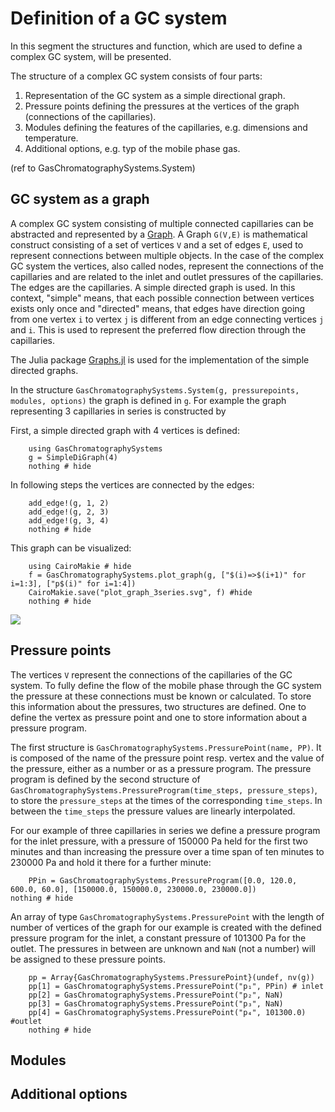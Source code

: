 # Definition of a GC system

In this segment the structures and function, which are used to define a complex GC system, will be presented.

The structure of a complex GC system consists of four parts:

1. Representation of the GC system as a simple directional graph.
2. Pressure points defining the pressures at the vertices of the graph (connections of the capillaries).
3. Modules defining the features of the capillaries, e.g. dimensions and temperature.
4. Additional options, e.g. typ of the mobile phase gas.

(ref to GasChromatographySystems.System)

## GC system as a graph

A complex GC system consisting of multiple connected capillaries can be abstracted and represented by a [Graph](https://en.wikipedia.org/wiki/Graph_(discrete_mathematics)). A Graph ``G(V,E)`` is mathematical construct consisting of a set of vertices ``V`` and a set of edges ``E``, used to represent connections between multiple objects. In the case of the complex GC system the vertices, also called nodes, represent the connections of the capillaries and are related to the inlet and outlet pressures of the capillaries. The edges are the capillaries. A simple directed graph is used. In this context, "simple" means, that each possible connection between vertices exists only once and "directed" means, that edges have direction going from one vertex ``i`` to vertex ``j`` is different from an edge connecting vertices ``j`` and ``i``. This is used to represent the preferred flow direction through the capillaries.

The Julia package [Graphs.jl](https://github.com/JuliaGraphs/Graphs.jl) is used for the implementation of the simple directed graphs.

In the structure `GasChromatographySystems.System(g, pressurepoints, modules, options)` the graph is defined in `g`. For example the graph representing 3 capillaries in series is constructed by

First, a simple directed graph with 4 vertices is defined:

```@example ex_3series
    using GasChromatographySystems
    g = SimpleDiGraph(4)
    nothing # hide
```

In following steps the vertices are connected by the edges:

```@example ex_3series
    add_edge!(g, 1, 2)
    add_edge!(g, 2, 3)
    add_edge!(g, 3, 4)
    nothing # hide
```

This graph can be visualized:

```@example ex_3series
    using CairoMakie # hide
    f = GasChromatographySystems.plot_graph(g, ["$(i)=>$(i+1)" for i=1:3], ["p$(i)" for i=1:4])
    CairoMakie.save("plot_graph_3series.svg", f) #hide
    nothing # hide
```

![](plot_graph_3series.svg)

## Pressure points

The vertices ``V`` represent the connections of the capillaries of the GC system. To fully define the flow of the mobile phase through the GC system the pressure at these connections must be known or calculated. To store this information about the pressures, two structures are defined. One to define the vertex as pressure point and one to store information about a pressure program.

The first structure is `GasChromatographySystems.PressurePoint(name, PP)`. It is composed of the name of the pressure point resp. vertex and the value of the pressure, either as a number or as a pressure program. The pressure program is defined by the second structure of `GasChromatographySystems.PressureProgram(time_steps, pressure_steps)`, to store the `pressure_steps` at the times of the corresponding `time_steps`. In between the `time_steps` the pressure values are linearly interpolated.

For our example of three capillaries in series we define a pressure program for the inlet pressure, with a pressure of 150000 Pa held for the first two minutes and than increasing the pressure over a time span of ten minutes to 230000 Pa and hold it there for a further minute:

```@example ex_3series
    PPin = GasChromatographySystems.PressureProgram([0.0, 120.0, 600.0, 60.0], [150000.0, 150000.0, 230000.0, 230000.0])
nothing # hide
```

An array of type `GasChromatographySystems.PressurePoint` with the length of number of vertices of the graph for our example is created with the defined pressure program for the inlet, a constant pressure of 101300 Pa for the outlet. The pressures in between are unknown and `NaN` (not a number) will be assigned to these pressure points.

```@example ex_3series
    pp = Array{GasChromatographySystems.PressurePoint}(undef, nv(g))
	pp[1] = GasChromatographySystems.PressurePoint("p₁", PPin) # inlet 
	pp[2] = GasChromatographySystems.PressurePoint("p₂", NaN)
	pp[3] = GasChromatographySystems.PressurePoint("p₃", NaN) 
	pp[4] = GasChromatographySystems.PressurePoint("p₄", 101300.0) #outlet 
    nothing # hide
```

## Modules

## Additional options


